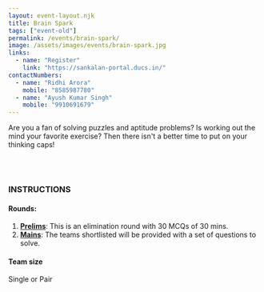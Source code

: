 ```yaml
---
layout: event-layout.njk
title: Brain Spark
tags: ["event-old"]
permalink: /events/brain-spark/
image: /assets/images/events/brain-spark.jpg
links:
  - name: "Register"
    link: "https://sankalan-portal.ducs.in/"
contactNumbers:
  - name: "Ridhi Arora"
    mobile: "8585987780"
  - name: "Ayush Kumar Singh"
    mobile: "9910691679"
---
```


Are you a fan of solving puzzles and aptitude problems? Is working out the mind your favorite exercise? Then there isn't a better time to put on your thinking caps!

</br>
</br>

### INSTRUCTIONS

#### Rounds:

1. **<u>Prelims</u>**: This is an elimination round with 30 MCQs of 30 mins.
2. **<u>Mains</u>**: The teams shortlisted will be provided with a set of questions to solve.

#### Team size

Single or Pair
